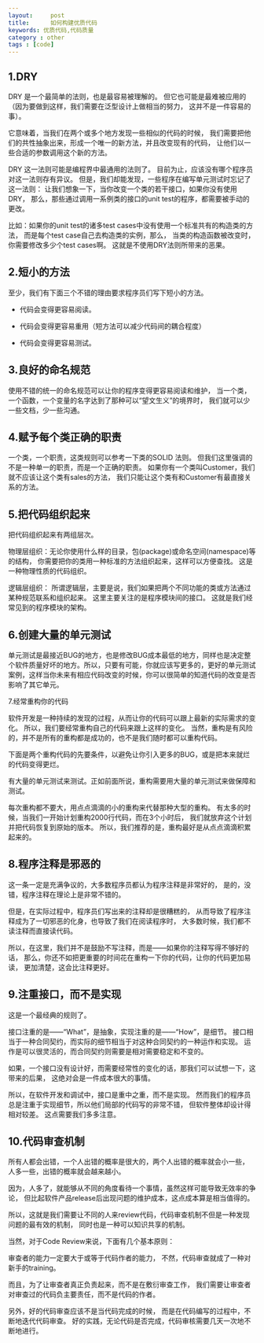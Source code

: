 ```yaml
---
layout:     post
title:      如何构建优质代码
keywords: 优质代码,代码质量
category : other
tags : [code]
---
```


## 1.DRY
 
DRY 是一个最简单的法则，也是最容易被理解的。
但它也可能是最难被应用的（因为要做到这样，我们需要在泛型设计上做相当的努力，
这并不是一件容易的事）。

它意味着，当我们在两个或多个地方发现一些相似的代码的时候，
我们需要把他们的共性抽象出来，形成一个唯一的新方法，并且改变现有的代码，
让他们以一些合适的参数调用这个新的方法。
 
DRY 这一法则可能是编程界中最通用的法则了。
目前为止，应该没有哪个程序员对这一法则存有异议。
但是，我们却能发现，一些程序在编写单元测试时忘记了这一法则：
让我们想象一下，当你改变一个类的若干接口，如果你没有使用DRY，
那么，那些通过调用一系例类的接口的unit test的程序，都需要被手动的更改。

比如：如果你的unit test的诸多test cases中没有使用一个标准共有的构造类的方法，
而是每个test case自己去构造类的实例，那么，
当类的构造函数被改变时，你需要修改多少个test cases啊。
这就是不使用DRY法则所带来的恶果。
 
## 2.短小的方法
 
至少，我们有下面三个不错的理由要求程序员们写下短小的方法。
 
<ul>
<li><p>代码会变得更容易阅读。</p></li>
<li><p>代码会变得更容易重用（短方法可以减少代码间的耦合程度）</p></li>
<li><p>代码会变得更容易测试。</p></li>
</ul>
 
## 3.良好的命名规范
 
使用不错的统一的命名规范可以让你的程序变得更容易阅读和维护，
当一个类，一个函数，一个变量的名字达到了那种可以“望文生义”的境界时，
我们就可以少一些文档，少一些沟通。
 
## 4.赋予每个类正确的职责
 
一个类，一个职责，这类规则可以参考一下类的SOLID 法则。
但我们这里强调的不是一种单一的职责，而是一个正确的职责。
如果你有一个类叫Customer，我们就不应该让这个类有sales的方法，
我们只能让这个类有和Customer有最直接关系的方法。
 
## 5.把代码组织起来
 
把代码组织起来有两组层次。
 
物理层组织：无论你使用什么样的目录，包(package)或命名空间(namespace)等的结构，
你需要把你的类用一种标准的方法组织起来，这样可以方便查找。
这是一种物理性质的代码组织。
 
逻辑层组织： 所谓逻辑层，主要是说，我们如果把两个不同功能的类或方法通过某种规范联系和组织起来。
这里主要关注的是程序模块间的接口。
这就是我们经常见到的程序模块的架构。
 
## 6.创建大量的单元测试
 
单元测试是最接近BUG的地方，也是修改BUG成本最低的地方，同样也是决定整个软件质量好坏的地方。所以，只要有可能，你就应该写更多的，更好的单元测试案例，这样当你未来有相应代码改变的时候，你可以很简单的知道代码的改变是否影响了其它单元。
 
7.经常重构你的代码
 
软件开发是一种持续的发现的过程，从而让你的代码可以跟上最新的实际需求的变化。
所以，我们要经常重构自己的代码来跟上这样的变化。
当然，重构是有风险的，并不是所有的重构都是成功的，也不是我们随时都可以重构代码。

下面是两个重构代码的先要条件，以避免让你引入更多的BUG，或是把本来就烂的代码变得更烂。
 
有大量的单元测试来测试。正如前面所说，重构需要用大量的单元测试来做保障和测试。
 
每次重构都不要大，用点点滴滴的小的重构来代替那种大型的重构。
有太多的时候，当我们一开始计划重构2000行代码，而在3个小时后，
我们就放弃这个计划并把代码恢复到原始的版本。
所以，我们推荐的是，重构最好是从点点滴滴积累起来的。
 
## 8.程序注释是邪恶的
 
这一条一定是充满争议的，大多数程序员都认为程序注释是非常好的，
是的，没错，程序注释在理论上是非常不错的。

但是，在实际过程中，程序员们写出来的注释却是很糟糕的，
从而导致了程序注释成为了一切邪恶的化身，也导致了我们在阅读程序时，
大多数时候，我们都不读注释而直接读代码。

所以，在这里，我们并不是鼓励不写注释，而是——如果你的注释写得不够好的话，
那么，你还不如把更重要的时间花在重构一下你的代码，让你的代码更加易读，
更加清楚，这会比注释更好。
 
## 9.注重接口，而不是实现
 
这是一个最经典的规则了。

接口注重的是——“What”，是抽象，实现注重的是——“How”，是细节。
接口相当于一种合同契约，而实际的细节相当于对这种合同契约的一种运作和实现。
运作是可以很灵活的，而合同契约则需要是相对需要稳定和不变的。

如果，一个接口没有设计好，而需要经常性的变化的话，那我们可以试想一下，这带来的后果，
这绝对会是一件成本很大的事情。

所以，在软件开发和调试中，接口是重中之重，而不是实现。
然而我们的程序员总是注重于实现细节，所以他们局部的代码写的非常不错，
但软件整体却设计得相对较差。
这点需要我们多多注意。
 
## 10.代码审查机制
 
所有人都会出错，一个人出错的概率是很大的，两个人出错的概率就会小一些，
人多一些，出错的概率就会越来越小。

因为，人多了，就能够从不同的角度看待一个事情，虽然这样可能导致无效率的争论，
但比起软件产品release后出现问题的维护成本，这点成本算是相当值得的。

所以，这就是我们需要让不同的人来review代码，代码审查机制不但是一种发现问题的最有效的机制，
同时也是一种可以知识共享的机制。

当然，对于Code Review来说，下面有几个基本原则：
 
审查者的能力一定要大于或等于代码作者的能力，
不然，代码审查就成了一种对新手的training。
 
而且，为了让审查者真正负责起来，而不是在敷衍审查工作，
我们需要让审查者对审查过的代码负主要责任，而不是代码的作者。 
 
另外，好的代码审查应该不是当代码完成的时候，
而是在代码编写的过程中，不断地迭代代码审查。
好的实践，无论代码是否完成，代码审核需要几天一次地不断地进行。
